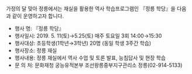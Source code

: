 가정의 달 맞아 정릉에서는 재실을 활용한 역사 학습프로그램인 『정릉 학당』을 다음과 같이 운영하고자 합니다.
- 행사 명: 『정릉 학당』
- 행사일시: 2019. 5. 11(토)→5.25(토) 매주 토요일 3회 14:00→15:30
- 행사대상: 초등학생(1학년→3학년) 20명 (동일 학생 3주간 학습)
- 행사장소: 정릉 재실
- 행사내용: 정릉 재실에서 역사 수업 및 토론 발표, 능침답사 및 현장 학습
- 문 의 처: 문화재청 궁능유적본부 조선왕릉중부지구관리소 정릉(02-914-5133)